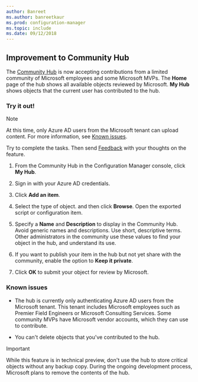 ```yaml
---
author: Banreet
ms.author: banreetkaur
ms.prod: configuration-manager
ms.topic: include
ms.date: 09/12/2018
---
```


## <a name="bkmk_hub"></a> Improvement to Community Hub
<!--1358926-->

The [Community Hub](../capabilities-in-technical-preview-1807.md#bkmk_hub) is now accepting contributions from a limited community of Microsoft employees and some Microsoft MVPs. The **Home** page of the hub shows all available objects reviewed by Microsoft. **My Hub** shows objects that the current user has contributed to the hub. 


### Try it out!

> [!Note]  
> At this time, only Azure AD users from the Microsoft tenant can upload content. For more information, see [Known issues](#bkmk_hub-ki).  

Try to complete the tasks. Then send [Feedback](../../understand/product-feedback.md) with your thoughts on the feature.

1. From the Community Hub in the Configuration Manager console, click **My Hub**.  

2. Sign in with your Azure AD credentials.  

3. Click **Add an item**.  

4. Select the type of object. and then click **Browse**. Open the exported script or configuration item.  

5. Specify a **Name** and **Description** to display in the Community Hub. Avoid generic names and descriptions. Use short, descriptive terms. Other administrators in the community use these values to find your object in the hub, and understand its use.  

6. If you want to publish your item in the hub but not yet share with the community, enable the option to **Keep it private**.  

7. Click **OK** to submit your object for review by Microsoft.  


### <a name="bkmk_hub-ki"></a> Known issues

- The hub is currently only authenticating Azure AD users from the Microsoft tenant. This tenant includes Microsoft employees such as Premier Field Engineers or Microsoft Consulting Services. Some community MVPs have Microsoft vendor accounts, which they can use to contribute.  

- You can't delete objects that you've contributed to the hub.  

> [!Important]  
> While this feature is in technical preview, don't use the hub to store critical objects without any backup copy. During the ongoing development process, Microsoft plans to remove the contents of the hub.


